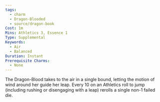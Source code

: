 ```yaml
---
tags:
  - charm
  - Dragon-Blooded
  - source/dragon-book
Cost: 1m
Mins: Athletics 3, Essence 1
Type: Supplemental
Keywords:
  - Air
  - Balanced
Duration: Instant
Prerequisite Charms:
  - None
---
```

The Dragon-Blood takes to the air in a single bound, letting the motion of wind around her guide her leap. Every 10 on an Athletics roll to jump (including rushing or disengaging with a leap) rerolls a single non-1 failed die.